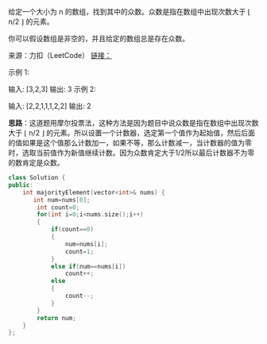 给定一个大小为 n 的数组，找到其中的众数。众数是指在数组中出现次数大于 ⌊ n/2 ⌋ 的元素。

你可以假设数组是非空的，并且给定的数组总是存在众数。

来源：力扣（LeetCode）
[链接：](https://leetcode-cn.com/problems/majority-element)

示例 1:

输入: [3,2,3]
输出: 3
示例 2:

输入: [2,2,1,1,1,2,2]
输出: 2

**思路**：这道题用摩尔投票法，这种方法是因为题目中说众数是指在数组中出现次数大于 ⌊ n/2 ⌋ 的元素。所以设置一个计数器，选定第一个值作为起始值，然后后面的值如果是这个值那么计数加一，如果不等，那么计数减一，当计数器的值为零时，选取当前值作为新值继续计数。因为众数肯定大于1/2所以最后计数器不为零的数肯定是众数。

```c++
class Solution {
public:
    int majorityElement(vector<int>& nums) {
       int num=nums[0];
        int count=0;
        for(int i=0;i<nums.size();i++)
        {
            if(count==0)
            {
                num=nums[i];
                count=1;
            }
            else if(num==nums[i])
                count++;
            else
            {
                count--;
            }
        }
        return num;
    }
};
```
